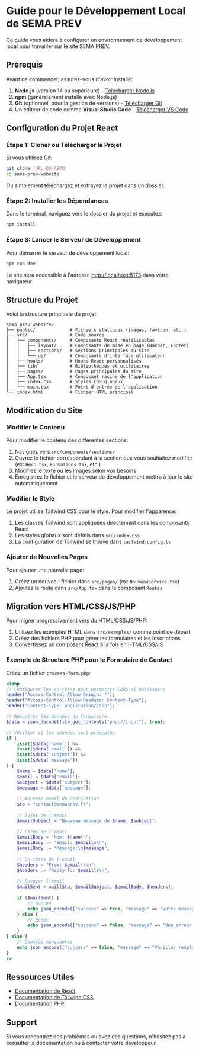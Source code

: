 
# Guide pour le Développement Local de SEMA PREV

Ce guide vous aidera à configurer un environnement de développement local pour travailler sur le site SEMA PREV.

## Prérequis

Avant de commencer, assurez-vous d'avoir installé:

1. **Node.js** (version 14 ou supérieure) - [Télécharger Node.js](https://nodejs.org/)
2. **npm** (généralement installé avec Node.js)
3. **Git** (optionnel, pour la gestion de versions) - [Télécharger Git](https://git-scm.com/)
4. Un éditeur de code comme **Visual Studio Code** - [Télécharger VS Code](https://code.visualstudio.com/)

## Configuration du Projet React

### Étape 1: Cloner ou Télécharger le Projet

Si vous utilisez Git:
```bash
git clone [URL-DU-REPO]
cd sema-prev-website
```

Ou simplement téléchargez et extrayez le projet dans un dossier.

### Étape 2: Installer les Dépendances

Dans le terminal, naviguez vers le dossier du projet et exécutez:
```bash
npm install
```

### Étape 3: Lancer le Serveur de Développement

Pour démarrer le serveur de développement local:
```bash
npm run dev
```

Le site sera accessible à l'adresse [http://localhost:5173](http://localhost:5173) dans votre navigateur.

## Structure du Projet

Voici la structure principale du projet:

```
sema-prev-website/
├── public/             # Fichiers statiques (images, favicon, etc.)
├── src/                # Code source
│   ├── components/     # Composants React réutilisables
│   │   ├── layout/     # Composants de mise en page (Navbar, Footer)
│   │   ├── sections/   # Sections principales du site
│   │   └── ui/         # Composants d'interface utilisateur
│   ├── hooks/          # Hooks React personnalisés
│   ├── lib/            # Bibliothèques et utilitaires
│   ├── pages/          # Pages principales du site
│   ├── App.tsx         # Composant racine de l'application
│   ├── index.css       # Styles CSS globaux
│   └── main.tsx        # Point d'entrée de l'application
└── index.html          # Fichier HTML principal
```

## Modification du Site

### Modifier le Contenu

Pour modifier le contenu des différentes sections:

1. Naviguez vers `src/components/sections/`
2. Ouvrez le fichier correspondant à la section que vous souhaitez modifier (ex: `Hero.tsx`, `Formations.tsx`, etc.)
3. Modifiez le texte ou les images selon vos besoins
4. Enregistrez le fichier et le serveur de développement mettra à jour le site automatiquement

### Modifier le Style

Le projet utilise Tailwind CSS pour le style. Pour modifier l'apparence:

1. Les classes Tailwind sont appliquées directement dans les composants React
2. Les styles globaux sont définis dans `src/index.css`
3. La configuration de Tailwind se trouve dans `tailwind.config.ts`

### Ajouter de Nouvelles Pages

Pour ajouter une nouvelle page:

1. Créez un nouveau fichier dans `src/pages/` (ex: `NouveauService.tsx`)
2. Ajoutez la route dans `src/App.tsx` dans le composant `Routes`

## Migration vers HTML/CSS/JS/PHP

Pour migrer progressivement vers du HTML/CSS/JS/PHP:

1. Utilisez les exemples HTML dans `src/examples/` comme point de départ
2. Créez des fichiers PHP pour gérer les formulaires et les inscriptions
3. Convertissez un composant React à la fois en HTML/CSS/JS

### Exemple de Structure PHP pour le Formulaire de Contact

Créez un fichier `process-form.php`:

```php
<?php
// Configurer les en-têtes pour permettre CORS si nécessaire
header("Access-Control-Allow-Origin: *");
header("Access-Control-Allow-Headers: Content-Type");
header("Content-Type: application/json");

// Récupérer les données du formulaire
$data = json_decode(file_get_contents("php://input"), true);

// Vérifier si les données sont présentes
if (
    isset($data['name']) &&
    isset($data['email']) &&
    isset($data['subject']) &&
    isset($data['message'])
) {
    $name = $data['name'];
    $email = $data['email'];
    $subject = $data['subject'];
    $message = $data['message'];
    
    // Adresse email de destination
    $to = "contact@semaprev.fr";
    
    // Sujet de l'email
    $emailSubject = "Nouveau message de $name: $subject";
    
    // Corps de l'email
    $emailBody = "Nom: $name\n";
    $emailBody .= "Email: $email\n\n";
    $emailBody .= "Message:\n$message";
    
    // En-têtes de l'email
    $headers = "From: $email\r\n";
    $headers .= "Reply-To: $email\r\n";
    
    // Envoyer l'email
    $mailSent = mail($to, $emailSubject, $emailBody, $headers);
    
    if ($mailSent) {
        // Succès
        echo json_encode(["success" => true, "message" => "Votre message a été envoyé avec succès!"]);
    } else {
        // Échec
        echo json_encode(["success" => false, "message" => "Une erreur est survenue lors de l'envoi du message."]);
    }
} else {
    // Données manquantes
    echo json_encode(["success" => false, "message" => "Veuillez remplir tous les champs du formulaire."]);
}
?>
```

## Ressources Utiles

- [Documentation de React](https://reactjs.org/docs/getting-started.html)
- [Documentation de Tailwind CSS](https://tailwindcss.com/docs)
- [Documentation PHP](https://www.php.net/docs.php)

## Support

Si vous rencontrez des problèmes ou avez des questions, n'hésitez pas à consulter la documentation ou à contacter votre développeur.

